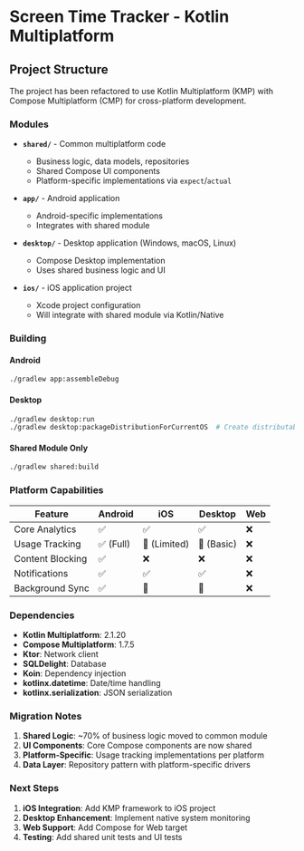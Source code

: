 # Screen Time Tracker - Kotlin Multiplatform

## Project Structure

The project has been refactored to use Kotlin Multiplatform (KMP) with Compose Multiplatform (CMP) for cross-platform development.

### Modules

- **`shared/`** - Common multiplatform code
  - Business logic, data models, repositories
  - Shared Compose UI components
  - Platform-specific implementations via `expect`/`actual`

- **`app/`** - Android application
  - Android-specific implementations
  - Integrates with shared module

- **`desktop/`** - Desktop application (Windows, macOS, Linux)
  - Compose Desktop implementation
  - Uses shared business logic and UI

- **`ios/`** - iOS application project
  - Xcode project configuration
  - Will integrate with shared module via Kotlin/Native

### Building

#### Android
```bash
./gradlew app:assembleDebug
```

#### Desktop
```bash
./gradlew desktop:run
./gradlew desktop:packageDistributionForCurrentOS  # Create distributable
```

#### Shared Module Only
```bash
./gradlew shared:build
```

### Platform Capabilities

| Feature | Android | iOS | Desktop | Web |
|---------|---------|-----|---------|-----|
| Core Analytics | ✅ | ✅ | ✅ | ❌ |
| Usage Tracking | ✅ (Full) | 🔶 (Limited) | 🔶 (Basic) | ❌ |
| Content Blocking | ✅ | ❌ | ❌ | ❌ |
| Notifications | ✅ | ✅ | ✅ | ❌ |
| Background Sync | ✅ | 🔶 | 🔶 | ❌ |

### Dependencies

- **Kotlin Multiplatform**: 2.1.20
- **Compose Multiplatform**: 1.7.5
- **Ktor**: Network client
- **SQLDelight**: Database
- **Koin**: Dependency injection
- **kotlinx.datetime**: Date/time handling
- **kotlinx.serialization**: JSON serialization

### Migration Notes

1. **Shared Logic**: ~70% of business logic moved to common module
2. **UI Components**: Core Compose components are now shared
3. **Platform-Specific**: Usage tracking implementations per platform
4. **Data Layer**: Repository pattern with platform-specific drivers

### Next Steps

1. **iOS Integration**: Add KMP framework to iOS project
2. **Desktop Enhancement**: Implement native system monitoring
3. **Web Support**: Add Compose for Web target
4. **Testing**: Add shared unit tests and UI tests